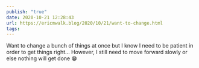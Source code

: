 ```yaml
---
publish: "true"
date: 2020-10-21 12:28:43
url: https://ericmwalk.blog/2020/10/21/want-to-change.html
tags: 
---
```


Want to change a bunch of things at once but I know I need to be patient in order to get things right... However, I still need to move forward slowly or else nothing will get done 😁
